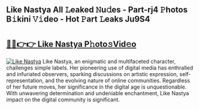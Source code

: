 ## Like Nastya All 𝙻eaked 𝙽u𝚍es - Part-rj4 𝙿hotos B𝚒kini 𝚅𝚒deo - Hot 𝙿art 𝙻eaks Ju9S4

# <h2><a href="http://ld4wucu.urlbe.top/?page=Like+Nastya">🔗🔗👉👉 Like Nastya P𝚑oto𝚜Vid𝚎o</a></h2>

[![Like Nastya](https://i.imgur.com/eBuTRDB.gif)](http://ld4wucu.urlbe.top/?page=Like+Nastya)
Like Nastya, an enigmatic and multifaceted character, challenges simple labels. Her pioneering use of digital media has enthralled and infuriated observers, sparking discussions on artistic expression, self-representation, and the evolving nature of online communities. Regardless of her future moves, her significance in the digital age is unquestionable. With unwavering determination and undeniable enchantment, Like Nastya impact on the digital community is significant.
